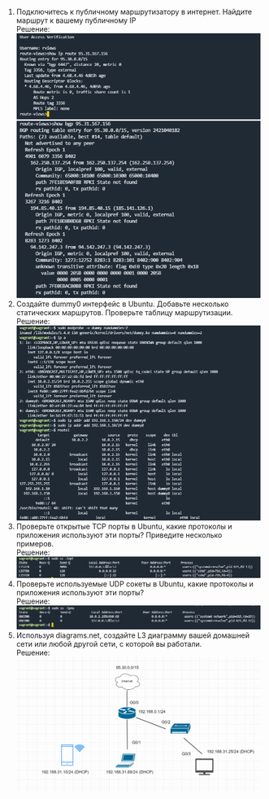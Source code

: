 1. Подключитесь к публичному маршрутизатору в интернет. Найдите маршрут к вашему публичному IP  
Решение: ![img.png](img.png)
![img_1.png](img_1.png)
2. Создайте dummy0 интерфейс в Ubuntu. Добавьте несколько статических маршрутов. Проверьте таблицу маршрутизации.  
Решение: ![img_2.png](img_2.png)
3. Проверьте открытые TCP порты в Ubuntu, какие протоколы и приложения используют эти порты? Приведите несколько примеров.  
Решение: ![img_4.png](img_4.png)
4. Проверьте используемые UDP сокеты в Ubuntu, какие протоколы и приложения используют эти порты?  
Решение: ![img_5.png](img_5.png)
5. Используя diagrams.net, создайте L3 диаграмму вашей домашней сети или любой другой сети, с которой вы работали.  
Решение: ![img_6.png](img_6.png)
